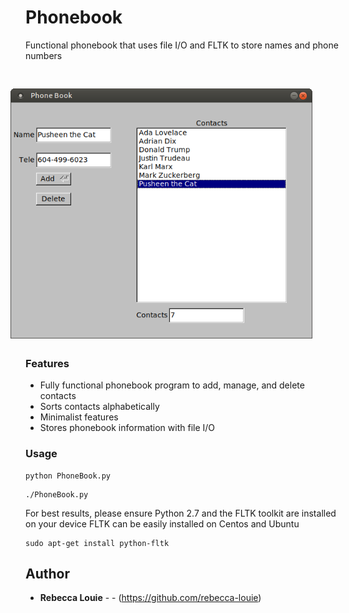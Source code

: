 # Phonebook
Functional phonebook that uses file I/O and FLTK to store names and phone numbers

<p align="center">
  <img style="padding:0 15px" src="PhoneBookDemo.png" height="400" align="right" hspace="30" vspace="30">
</p>

### Features
<ul>
  <li>Fully functional phonebook program to add, manage, and delete contacts</li>
  <li>Sorts contacts alphabetically</li>
  <li>Minimalist features</li>
  <li>Stores phonebook information with file I/O</li>
</ul>

### Usage

```
python PhoneBook.py
```
```
./PhoneBook.py
```

For best results, please ensure Python 2.7 and the FLTK toolkit are installed on your device
FLTK can be easily installed on Centos and Ubuntu
```
sudo apt-get install python-fltk
```
## Author

* **Rebecca Louie** - - (https://github.com/rebecca-louie)

